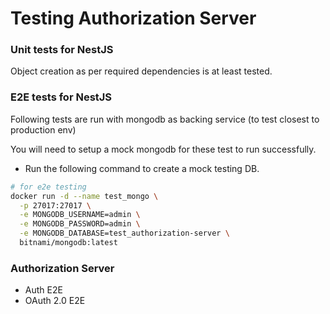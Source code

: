 # Testing Authorization Server

### Unit tests for NestJS

Object creation as per required dependencies is at least tested.

### E2E tests for NestJS

Following tests are run with mongodb as backing service (to test closest to production env)

You will need to setup a mock mongodb for these test to run successfully.
- Run the following command to create a mock testing DB.

```sh
# for e2e testing
docker run -d --name test_mongo \
  -p 27017:27017 \
  -e MONGODB_USERNAME=admin \
  -e MONGODB_PASSWORD=admin \
  -e MONGODB_DATABASE=test_authorization-server \
  bitnami/mongodb:latest
```

### Authorization Server

- Auth E2E
- OAuth 2.0 E2E
